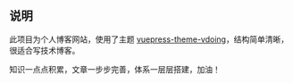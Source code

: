## 说明

此项目为个人博客网站，使用了主题 [vuepress-theme-vdoing](https://github.com/xugaoyi/vuepress-theme-vdoing)，结构简单清晰，很适合写技术博客。

知识一点点积累，文章一步步完善，体系一层层搭建，加油！
